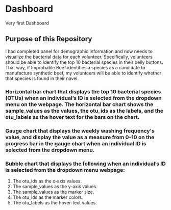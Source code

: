 # Dashboard
Very first Dashboard
## Purpose of this  Repository
I had  completed panel for demographic information and now needs to visualize the bacterial data for each volunteer. Specifically, volunteers should be able to identify the top 10 bacterial species in their belly buttons. That way, if Improbable Beef identifies a species as a candidate to manufacture synthetic beef,  my volunteers will be able to identify whether that species is found in their navel.

###  Horizontal bar chart that displays the top 10 bacterial species (OTUs) when an individual’s ID is selected from the dropdown menu on the webpage. The horizontal bar chart shows the sample_values as the values, the otu_ids as the labels, and the otu_labels as the hover text for the bars on the chart.

### Gauge chart that displays the weekly washing frequency's value, and display the value as a measure from 0-10 on the progress bar in the gauge chart when an individual ID is selected from the dropdown menu.

### Bubble chart that displays the following when an individual’s ID is selected from the dropdown menu webpage:
1. The otu_ids as the x-axis values.
2. The sample_values as the y-axis values.
3. The sample_values as the marker size.
4. The otu_ids as the marker colors.
5. The otu_labels as the hover-text values.

